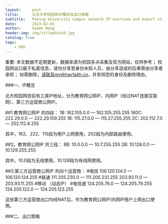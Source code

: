 ```yaml
---
layout:     post
title:      北京大学校园网IP概览及出口策略
subtitle:   Peking University campus network IP overview and export strategy
date:       2023-02-03
author:     Xymmh Wang
header-img: img/titlephoto9.jpg
catalog: true
tags:
    - PKU
---
```


重要: 
本文数据不定期更新，数据来源为校园多点采集及官方网站，仅供参考；
校园网出口属于私密信息，请勿分享至身份未知人员，由分享造成的后果需由分享者承担；
如需删除，请联系my@havfaith.cn，并告知您的身份及删除理由。


###一、IP概览

北大校园网目前有三类IP地址，分为教育网公网IP、内网IP（经过NAT连接互联网）、第三方运营商公网IP。

##1.教育网公网IP
共四段：
1B: 162.105.0.0 — 162.105.255.255 
160C: 222.29.0.0 — 222.29.159.255
1B: 115.27.0.0 — 115.27.255.255
2C: 202.112.7.0 — 202.112.8.255

其中，162、222、115段为用户上网使用，202段为内部路由使用。

##2。教育网公网IP
共三段：
8B: 10.0.0.0 — 10.7.255.255
2B: 10.128.0.0 — 10.129.255.255

其中，10.0段为无线使用，10.128段为有线网使用。

##3.第三方运营商公网IP
共四个运营商：
#电信
106.120.124.0 — 106.120.124.255
#联通 
111.205.230.0 — 111.205.231.255
203.93.11.0 — 203.93.11.255
#移动
（动态IP）
#电信通
124.205.76.0 — 124.205.79.255
124.205.122.0 — 124.205.123.255

这些第三方运营商出口均经NAT后，作为教育网公网IP/内网IP用户上网出口使用。


###二、出口策略



